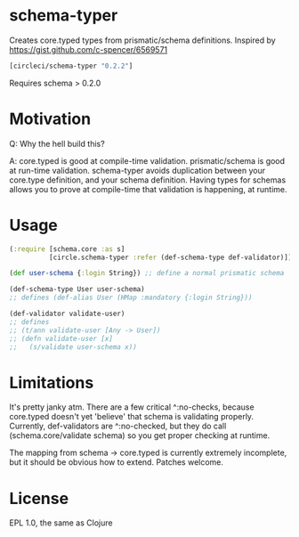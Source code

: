 schema-typer
============

Creates core.typed types from prismatic/schema definitions. Inspired by https://gist.github.com/c-spencer/6569571

```clojure
[circleci/schema-typer "0.2.2"]
```
Requires schema > 0.2.0


Motivation
==========
Q: Why the hell build this?

A: core.typed is good at compile-time validation. prismatic/schema is
good at run-time validation. schema-typer avoids duplication between your
core.type definition, and your schema definition. Having types for
schemas allows you to prove at compile-time that validation is
happening, at runtime.

Usage
=====
```clojure
(:require [schema.core :as s]
          [circle.schema-typer :refer (def-schema-type def-validator)])

(def user-schema {:login String}) ;; define a normal prismatic schema

(def-schema-type User user-schema)
;; defines (def-alias User (HMap :mandatory {:login String}))

(def-validator validate-user)
;; defines
;; (t/ann validate-user [Any -> User])
;; (defn validate-user [x]
;;   (s/validate user-schema x))
```

Limitations
===========

It's pretty janky atm. There are a few critical ^:no-checks, because
core.typed doesn't yet 'believe' that schema is validating
properly. Currently, def-validators are ^:no-checked, but they do call (schema.core/validate schema) so you get proper checking at runtime.

The mapping from schema -> core.typed is currently extremely incomplete, but it should be obvious how to extend. Patches welcome.

License
=======
EPL 1.0, the same as Clojure
